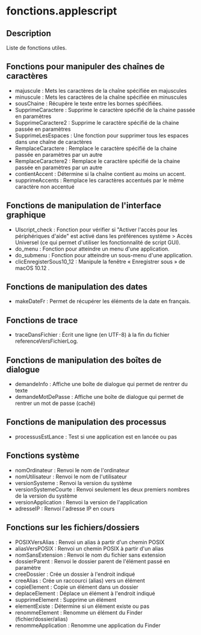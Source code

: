 # fonctions.applescript #

## Description ##

Liste de fonctions utiles.

## Fonctions pour manipuler des chaînes de caractères ##

- majuscule          : Mets les caractères de la chaîne spécifiée en majuscules
- minuscule          : Mets les caractères de la chaîne spécifiée en minuscules
- sousChaine         : Récupère le texte entre les bornes spécifiées.
- SupprimeCaractere  : Supprime le caractère spécifié de la chaine passée en paramètres
- SupprimeCaractere2 : Supprime le caractère spécifié de la chaine passée en paramètres
- SupprimeLesEspaces : Une fonction pour supprimer tous les espaces dans une chaîne de caractères
- RemplaceCaractere  : Remplace le caractère spécifié de la chaine passée en paramètres par un autre
- RemplaceCaractere2 : Remplace le caractère spécifié de la chaine passée en paramètres par un autre
- contientAccent     : Détermine si la chaîne contient au moins un accent.
- supprimeAccents    : Remplace les caractères accentués par le même caractère non accentué


## Fonctions de manipulation de l'interface graphique ##

- UIscript_check : Fonction pour vérifier si "Activer l'accès pour les périphériques d'aide" est activé dans les préférences système > Accès Universel (ce qui permet d'utiliser les fonctionnalité de script GUI).
- do_menu        : Fonction pour atteindre un menu d'une application.
- do_submenu     : Fonction pour atteindre un sous-menu d'une application.
- clicEnregisterSous10_12 : Manipule la fenêtre « Enregistrer sous » de macOS 10.12 .


## Fonctions de manipulation des dates ##

- makeDateFr : Permet de récupérer les éléments de la date en français.


## Fonctions de trace ##

- traceDansFichier : Écrit une ligne (en UTF-8) à la fin du fichier referenceVersFichierLog.


## Fonctions de manipulation des boîtes de dialogue ##

- demandeInfo       : Affiche une boîte de dialogue qui permet de rentrer du texte
- demandeMotDePasse : Affiche une boîte de dialogue qui permet de rentrer un mot de passe (caché)


## Fonctions de manipulation des processus ##

- processusEstLance : Test si une application est en lancée ou pas


## Fonctions système ##

- nomOrdinateur        : Renvoi le nom de l'ordinateur
- nomUtilisateur       : Renvoi le nom de l'utilisateur
- versionSysteme       : Renvoi la version du système
- versionSystemeCourte : Renvoi seulement les deux premiers nombres de la version du système
- versionApplication   : Renvoi la version de l'application
- adresseIP            : Renvoi l'adresse IP en cours

## Fonctions sur les fichiers/dossiers ##

- POSIXVersAlias     : Renvoi un alias à partir d'un chemin POSIX
- aliasVersPOSIX     : Renvoi un chemin POSIX à partir d'un alias
- nomSansExtension   : Renvoi le nom du fichier sans extension
- dossierParent      : Renvoi le dossier parent de l'élément passé en paramètre
- creeDossier        : Crée un dossier à l'endroit indiqué
- creeAlias          : Crée un raccourci (alias) vers un élément
- copieElement       : Copie un élément dans un dossier
- deplaceElement     : Déplace un élément à l'endroit indiqué
- supprimeElement    : Supprime un élément
- elementExiste      : Détermine si un élément existe ou pas
- renommeElement     : Renomme un élément du Finder (fichier/dossier/alias)
- renommeApplication : Renomme une application du Finder
